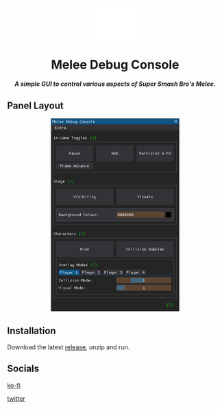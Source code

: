 <p align="center">
<img src="resources/mdc_ico.png" alt="Melee Debug Console Logo" width="100"/>
</p>

# <center> Melee Debug Console </center>
##### <center> A simple GUI to control various aspects of Super Smash Bro's Melee. </center>

## Panel Layout
<p align="center">
<img src="resources/panel_preview.png" alt="Panel preview" width="300"/>
</p>

## Installation
Download the latest [release](https://github.com/sadkellz/Melee-Debug-Console/releases),
unzip and run.

## Socials
[ko-fi](https://ko-fi.com/sadkellz)

[twitter](https://twitter.com/sadkellz)